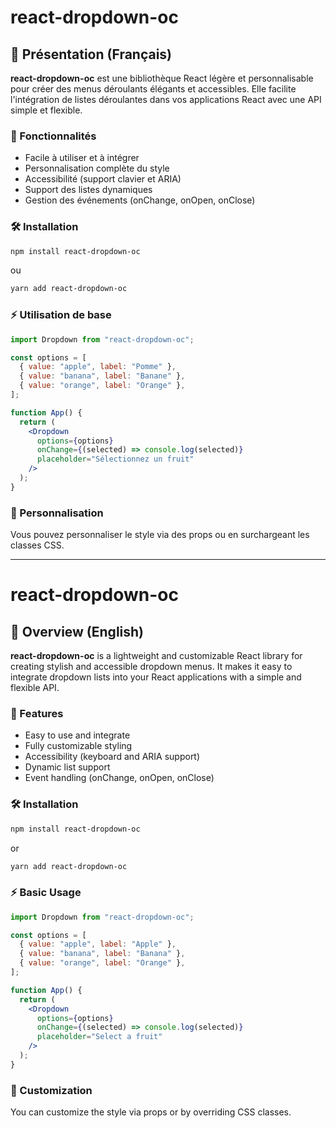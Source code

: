 # react-dropdown-oc

## 📖 Présentation (Français)

**react-dropdown-oc** est une bibliothèque React légère et personnalisable pour créer des menus déroulants élégants et accessibles. Elle facilite l'intégration de listes déroulantes dans vos applications React avec une API simple et flexible.

### 🚀 Fonctionnalités

- Facile à utiliser et à intégrer
- Personnalisation complète du style
- Accessibilité (support clavier et ARIA)
- Support des listes dynamiques
- Gestion des événements (onChange, onOpen, onClose)

### 🛠️ Installation

```bash
npm install react-dropdown-oc
```

ou

```bash
yarn add react-dropdown-oc
```

### ⚡ Utilisation de base

```jsx
import Dropdown from "react-dropdown-oc";

const options = [
  { value: "apple", label: "Pomme" },
  { value: "banana", label: "Banane" },
  { value: "orange", label: "Orange" },
];

function App() {
  return (
    <Dropdown
      options={options}
      onChange={(selected) => console.log(selected)}
      placeholder="Sélectionnez un fruit"
    />
  );
}
```

### 🎨 Personnalisation

Vous pouvez personnaliser le style via des props ou en surchargeant les classes CSS.

---

# react-dropdown-oc

## 📖 Overview (English)

**react-dropdown-oc** is a lightweight and customizable React library for creating stylish and accessible dropdown menus. It makes it easy to integrate dropdown lists into your React applications with a simple and flexible API.

### 🚀 Features

- Easy to use and integrate
- Fully customizable styling
- Accessibility (keyboard and ARIA support)
- Dynamic list support
- Event handling (onChange, onOpen, onClose)

### 🛠️ Installation

```bash
npm install react-dropdown-oc
```

or

```bash
yarn add react-dropdown-oc
```

### ⚡ Basic Usage

```jsx
import Dropdown from "react-dropdown-oc";

const options = [
  { value: "apple", label: "Apple" },
  { value: "banana", label: "Banana" },
  { value: "orange", label: "Orange" },
];

function App() {
  return (
    <Dropdown
      options={options}
      onChange={(selected) => console.log(selected)}
      placeholder="Select a fruit"
    />
  );
}
```

### 🎨 Customization

You can customize the style via props or by overriding CSS classes.
